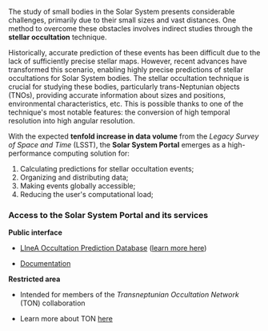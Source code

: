 The study of small bodies in the Solar System presents considerable challenges, primarily due to their small sizes and vast distances. One method to overcome these obstacles involves indirect studies through the **stellar occultation** technique.

Historically, accurate prediction of these events has been difficult due to the lack of sufficiently precise stellar maps. However, recent advances have transformed this scenario, enabling highly precise predictions of stellar occultations for Solar System bodies. The stellar occultation technique is crucial for studying these bodies, particularly trans-Neptunian objects (TNOs), providing accurate information about sizes and positions, environmental characteristics, etc. This is possible thanks to one of the technique's most notable features: the conversion of high temporal resolution into high angular resolution.

With the expected **tenfold increase in data volume** from the *Legacy Survey of Space and Time* (LSST), the **Solar System Portal** emerges as a high-performance computing solution for:

1. Calculating predictions for stellar occultation events;
2. Organizing and distributing data;
3. Making events globally accessible;
4. Reducing the user's computational load;

### Access to the Solar System Portal and its services
**Public interface**

- [LIneA Occultation Prediction Database](https://solarsystem.linea.org.br) ([learn more here](linea-occulation-prediction-database.md))

- [Documentation](https://solarsystem.linea.org.br/docs/)

**Restricted area**

- Intended for members of the *Transneptunian Occultation Network* (TON) collaboration

- Learn more about TON [here](https://www.linea.org.br/010-ciencia/projetos/6-tno/)
